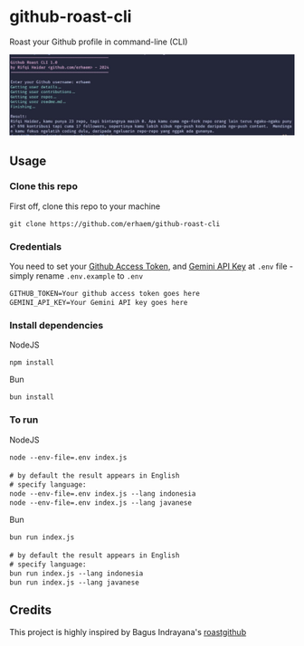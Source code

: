 # github-roast-cli

Roast your Github profile in command-line (CLI)

<img src="img/example-usage.JPG"/>

## Usage

### Clone this repo

First off, clone this repo to your machine

```
git clone https://github.com/erhaem/github-roast-cli
```

### Credentials

You need to set your <a href="https://github.com/settings/tokens">Github Access Token</a>, and <a href="https://aistudio.google.com/app/apikey">Gemini API Key</a> at `.env` file - simply rename `.env.example` to `.env`

```
GITHUB_TOKEN=Your github access token goes here
GEMINI_API_KEY=Your Gemini API key goes here
```

### Install dependencies

NodeJS

```
npm install
```

Bun

```
bun install
```

### To run

NodeJS

```
node --env-file=.env index.js

# by default the result appears in English
# specify language:
node --env-file=.env index.js --lang indonesia
node --env-file=.env index.js --lang javanese
```

Bun

```
bun run index.js

# by default the result appears in English
# specify language:
bun run index.js --lang indonesia
bun run index.js --lang javanese
```

## Credits

This project is highly inspired by Bagus Indrayana's <a href="https://github.com/bagusindrayana/roastgithub">roastgithub</a>
